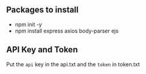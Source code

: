 ## Packages to install

 - npm init -y
 - npm install express axios body-parser ejs

## API Key and Token

Put the `api` key in the api.txt and the `token` in token.txt
